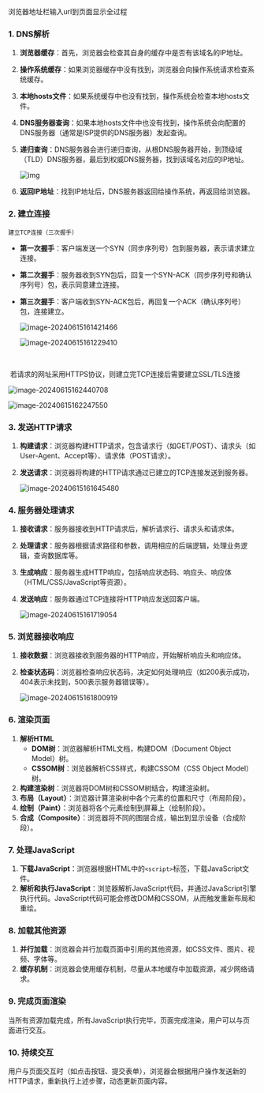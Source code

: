 浏览器地址栏输入url到页面显示全过程

### 1. DNS解析

1. **浏览器缓存**：首先，浏览器会检查其自身的缓存中是否有该域名的IP地址。

2. **操作系统缓存**：如果浏览器缓存中没有找到，浏览器会向操作系统请求检查系统缓存。

3. **本地hosts文件**：如果系统缓存中也没有找到，操作系统会检查本地hosts文件。

4. **DNS服务器查询**：如果本地hosts文件中也没有找到，操作系统会向配置的DNS服务器（通常是ISP提供的DNS服务器）发起查询。

5. **递归查询**：DNS服务器会进行递归查询，从根DNS服务器开始，到顶级域（TLD）DNS服务器，最后到权威DNS服务器，找到该域名对应的IP地址。

   ![img](https://images2015.cnblogs.com/blog/464291/201707/464291-20170703113844956-354755333.jpg)

6. **返回IP地址**：找到IP地址后，DNS服务器返回给操作系统，再返回给浏览器。

### 2. 建立连接

 	建立TCP连接（三次握手）

- **第一次握手**：客户端发送一个SYN（同步序列号）包到服务器，表示请求建立连接。

- **第二次握手**：服务器收到SYN包后，回复一个SYN-ACK（同步序列号和确认序列号）包，表示同意建立连接。

- **第三次握手**：客户端收到SYN-ACK包后，再回复一个ACK（确认序列号）包，连接建立。

  

  ![image-20240615161421466](C:\Users\Lenovo\AppData\Roaming\Typora\typora-user-images\image-20240615161421466.png)

  

  ![image-20240615161229410](C:\Users\Lenovo\AppData\Roaming\Typora\typora-user-images\image-20240615161229410.png)

​	

​	若请求的网址采用HTTPS协议，则建立完TCP连接后需要建立SSL/TLS连接

![image-20240615162440708](C:\Users\Lenovo\AppData\Roaming\Typora\typora-user-images\image-20240615162440708.png)

![image-20240615162247550](C:\Users\Lenovo\AppData\Roaming\Typora\typora-user-images\image-20240615162247550.png)



### 3. 发送HTTP请求

1. **构建请求**：浏览器构建HTTP请求，包含请求行（如GET/POST）、请求头（如User-Agent、Accept等）、请求体（POST请求）。

2. **发送请求**：浏览器将构建的HTTP请求通过已建立的TCP连接发送到服务器。

   ![image-20240615161645480](C:\Users\Lenovo\AppData\Roaming\Typora\typora-user-images\image-20240615161645480.png)

### 4. 服务器处理请求

1. **接收请求**：服务器接收到HTTP请求后，解析请求行、请求头和请求体。

2. **处理请求**：服务器根据请求路径和参数，调用相应的后端逻辑，处理业务逻辑，查询数据库等。

3. **生成响应**：服务器生成HTTP响应，包括响应状态码、响应头、响应体（HTML/CSS/JavaScript等资源）。

4. **发送响应**：服务器通过TCP连接将HTTP响应发送回客户端。

   ![image-20240615161719054](C:\Users\Lenovo\AppData\Roaming\Typora\typora-user-images\image-20240615161719054.png)

### 5. 浏览器接收响应

1. **接收数据**：浏览器接收到服务器的HTTP响应，开始解析响应头和响应体。

2. **检查状态码**：浏览器检查响应状态码，决定如何处理响应（如200表示成功，404表示未找到，500表示服务器错误等）。

   ![image-20240615161800919](C:\Users\Lenovo\AppData\Roaming\Typora\typora-user-images\image-20240615161800919.png)

### 6. 渲染页面

1. **解析HTML**
   - **DOM树**：浏览器解析HTML文档，构建DOM（Document Object Model）树。
   - **CSSOM树**：浏览器解析CSS样式，构建CSSOM（CSS Object Model）树。
2. **构建渲染树**：浏览器将DOM树和CSSOM树结合，构建渲染树。
3. **布局（Layout）**：浏览器计算渲染树中各个元素的位置和尺寸（布局阶段）。
4. **绘制（Paint）**：浏览器将各个元素绘制到屏幕上（绘制阶段）。
5. **合成（Composite）**：浏览器将不同的图层合成，输出到显示设备（合成阶段）。

### 7. 处理JavaScript

1. **下载JavaScript**：浏览器根据HTML中的`<script>`标签，下载JavaScript文件。
2. **解析和执行JavaScript**：浏览器解析JavaScript代码，并通过JavaScript引擎执行代码。JavaScript代码可能会修改DOM和CSSOM，从而触发重新布局和重绘。

### 8. 加载其他资源

1. **并行加载**：浏览器会并行加载页面中引用的其他资源，如CSS文件、图片、视频、字体等。
2. **缓存机制**：浏览器会使用缓存机制，尽量从本地缓存中加载资源，减少网络请求。

### 9. 完成页面渲染

当所有资源加载完成，所有JavaScript执行完毕，页面完成渲染，用户可以与页面进行交互。

### 10. 持续交互

用户与页面交互时（如点击按钮、提交表单），浏览器会根据用户操作发送新的HTTP请求，重新执行上述步骤，动态更新页面内容。